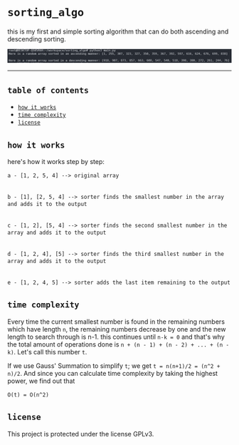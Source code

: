 # `sorting_algo`

this is my first and simple sorting algorithm that can do both ascending and descending sorting.

<img src="./example.png" />

---

## `table of contents`
- [`how it works`](https://github.com/marinux/sorting_algo#how-it-works)
- [`time complexity`](https://github.com/marinux/sorting_algo#time-complexity)
- [`license`](https://github.com/marinux/sorting_algo#license)

## `how it works`

here's how it works step by step:

    a - [1, 2, 5, 4] --> original array
    
    
    b - [1], [2, 5, 4] --> sorter finds the smallest number in the array and adds it to the output
    
    
    c - [1, 2], [5, 4] --> sorter finds the second smallest number in the array and adds it to the output
    
    
    d - [1, 2, 4], [5] --> sorter finds the third smallest number in the array and adds it to the output
    
    
    e - [1, 2, 4, 5] --> sorter adds the last item remaining to the output
 
   
## `time complexity`

Every time the current smallest number is found in the remaining numbers which have length `n`, the remaining numbers decrease by one and the new length to search through is n-1. this continues until `n-k = 0` and that's why the total amount of operations done is `n + (n - 1) + (n - 2) + ... + (n - k)`. Let's call this number `t`.

If we use Gauss' Summation to simplify `t`; we get `t = n(n+1)/2 = (n^2 + n)/2`. And since you can calculate time complexity by taking the highest power,
we find out that

    O(t) = O(n^2)

## `license`
This project is protected under the license GPLv3.
